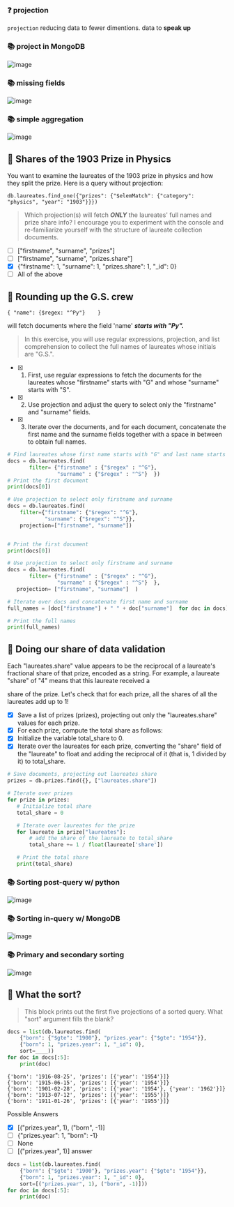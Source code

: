 ### ❓ projection
`projection` reducing data to fewer dimentions. data to **speak up**
### 📚 project in MongoDB
 ![image](https://user-images.githubusercontent.com/51888893/204366718-ef8d4286-c012-4e38-a3d5-333b909cf9e0.png)
### 📚 missing fields
![image](https://user-images.githubusercontent.com/51888893/204366992-86256645-a32c-426b-ada0-8d04b32c4922.png)
### 📚 simple aggregation 
![image](https://user-images.githubusercontent.com/51888893/204367355-6e6b185f-635c-4eee-839a-a8affb1d7759.png)

## 🦍 Shares of the 1903 Prize in Physics
You want to examine the laureates of the 1903 prize in physics and how they split the prize. Here is a query without projection:

    db.laureates.find_one({"prizes": {"$elemMatch": {"category": "physics", "year": "1903"}}})
  
> Which projection(s) will fetch ***ONLY*** the laureates' full names and prize share info? I encourage you to experiment with the console and re-familiarize yourself with the structure of laureate collection documents.
- [ ] ["firstname", "surname", "prizes"]
- [ ] ["firstname", "surname", "prizes.share"]
- [x] {"firstname": 1, "surname": 1, "prizes.share": 1, "_id": 0}
- [ ] All of the above

## 🦍 Rounding up the G.S. crew
    { "name": {$regex: "^Py"}    }
will fetch documents where the field 'name' ***starts with "Py".***

> In this exercise, you will use regular expressions, projection, and list comprehension to collect the full names of laureates whose initials are "G.S.".

- [x] 1) First, use regular expressions to fetch the documents for the laureates whose "firstname" starts with "G" and whose "surname" starts with 
         "S".
- [x] 2) Use projection and adjust the query to select only the "firstname" and "surname" fields.
- [x] 3) Iterate over the documents, and for each document, concatenate the first name and the surname fields together with a space in between to obtain full names.

```py
# Find laureates whose first name starts with "G" and last name starts with "S"
docs = db.laureates.find(
       filter= {"firstname" : {"$regex" : "^G"},
                "surname" : {"$regex" : "^S"}  })
# Print the first document 
print(docs[0])
```
```py
# Use projection to select only firstname and surname
docs = db.laureates.find(
    filter={"firstname": {"$regex": "^G"},
            "surname": {"$regex": "^S"}},
    projection=["firstname", "surname"])


# Print the first document
print(docs[0])
```
```py
# Use projection to select only firstname and surname
docs = db.laureates.find(
       filter= {"firstname" : {"$regex" : "^G"},
                "surname" : {"$regex" : "^S"}  },
   projection= ["firstname", "surname"]  )

# Iterate over docs and concatenate first name and surname
full_names = [doc["firstname"] + " " + doc["surname"]  for doc in docs]

# Print the full names
print(full_names)
```
## 🦍 Doing our share of data validation
Each "laureates.share" value appears to be the reciprocal of a laureate's fractional share of that prize, encoded as a string. For example, a laureate "share" of "4" means that this laureate received a 
 
 share of the prize. Let's check that for each prize, all the shares of all the laureates add up to 1!
 - [x] Save a list of prizes (prizes), projecting out only the "laureates.share" values for each prize.
 - [x] For each prize, compute the total share as follows:
 - [x] Initialize the variable total_share to 0.
 - [x] Iterate over the laureates for each prize, converting the "share" field of the "laureate" to float and adding the reciprocal of it (that is, 1 divided by it) to total_share.
 ```py
 # Save documents, projecting out laureates share
prizes = db.prizes.find({}, ["laureates.share"])

# Iterate over prizes
for prize in prizes:
    # Initialize total share
    total_share = 0

    # Iterate over laureates for the prize
    for laureate in prize["laureates"]:
        # add the share of the laureate to total_share
        total_share += 1 / float(laureate['share'])

    # Print the total share
    print(total_share)
```
### 📚 Sorting post-query w/ python
![image](https://user-images.githubusercontent.com/51888893/204381405-55db23d5-c647-4f05-a56b-e3f25f0094a3.png)
### 📚 Sorting in-query w/ MongoDB
![image](https://user-images.githubusercontent.com/51888893/204381868-7de20ade-488a-454d-91a2-f887495106e0.png)
### 📚 Primary and secondary sorting
![image](https://user-images.githubusercontent.com/51888893/204382060-571d2118-4469-4142-bd7f-f3005f853ffb.png)

## 🦍 What the sort?
> This block prints out the first five projections of a sorted query. What "sort" argument fills the blank?
```py
docs = list(db.laureates.find(
    {"born": {"$gte": "1900"}, "prizes.year": {"$gte": "1954"}},
    {"born": 1, "prizes.year": 1, "_id": 0},
    sort=____))
for doc in docs[:5]:
    print(doc)
```
    {'born': '1916-08-25', 'prizes': [{'year': '1954'}]}
    {'born': '1915-06-15', 'prizes': [{'year': '1954'}]}
    {'born': '1901-02-28', 'prizes': [{'year': '1954'}, {'year': '1962'}]}
    {'born': '1913-07-12', 'prizes': [{'year': '1955'}]}
    {'born': '1911-01-26', 'prizes': [{'year': '1955'}]}
Possible Answers
- [x] [("prizes.year", 1), ("born", -1)]
- [ ] {"prizes.year": 1, "born": -1}
- [ ] None
- [ ] [("prizes.year", 1)]
answer
```py
docs = list(db.laureates.find(
    {"born": {"$gte": "1900"}, "prizes.year": {"$gte": "1954"}},
    {"born": 1, "prizes.year": 1, "_id": 0},
    sort=[("prizes.year", 1), ("born", -1)]))
for doc in docs[:5]:
    print(doc)
```
